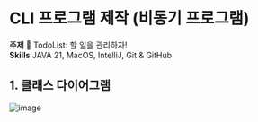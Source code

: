 # CLI 프로그램 제작 (비동기 프로그램)

**주제** 📅 TodoList: 할 일을 관리하자!<br>
**Skills** JAVA 21, MacOS, IntelliJ, Git & GitHub

## 1. 클래스 다이어그램
![image](https://github.com/user-attachments/assets/730c3207-d88c-4dfd-a884-3c59e4ab9450)

